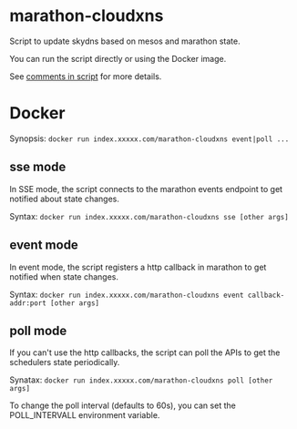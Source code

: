 # marathon-cloudxns
Script to update skydns based on mesos and marathon state.

You can run the script directly or using the Docker image.

See [comments in script](marathon-cloudxns.py) for more details.

# Docker
Synopsis: `docker run index.xxxxx.com/marathon-cloudxns event|poll ...`

## sse mode
In SSE mode, the script connects to the marathon events endpoint to get
notified about state changes.

Syntax: `docker run index.xxxxx.com/marathon-cloudxns sse [other args]`

## event mode
In event mode, the script registers a http callback in marathon to get
notified when state changes.

Syntax: `docker run index.xxxxx.com/marathon-cloudxns event callback-addr:port [other args]`

## poll mode
If you can't use the http callbacks, the script can poll the APIs to get
the schedulers state periodically.

Synatax: `docker run index.xxxxx.com/marathon-cloudxns poll [other args]`

To change the poll interval (defaults to 60s), you can set the POLL_INTERVALL
environment variable.
